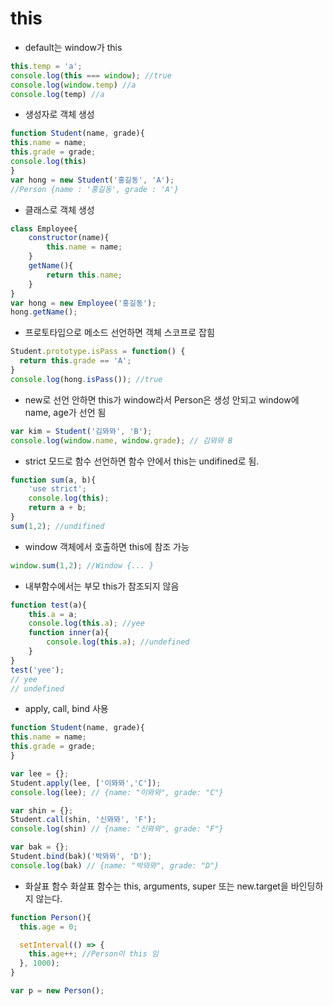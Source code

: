 # this

- default는 window가 this

```js
this.temp = 'a';
console.log(this === window); //true
console.log(window.temp) //a
console.log(temp) //a
```

- 생성자로 객체 생성

```js
function Student(name, grade){
this.name = name;
this.grade = grade;
console.log(this)
}
var hong = new Student('홍길동', 'A');
//Person {name : '홍길동', grade : 'A'}
```

- 클래스로 객체 생성

```js
class Employee{
    constructor(name){
        this.name = name;
    }
    getName(){
        return this.name;
    }
}
var hong = new Employee('홍길동');
hong.getName();
```

- 프로토타입으로 메소드 선언하면 객체 스코프로 잡힘

```js
Student.prototype.isPass = function() {
  return this.grade == 'A';
}
console.log(hong.isPass()); //true
```

- new로 선언 안하면 this가 window라서 Person은 생성 안되고 window에 name, age가 선언 됨

```js
var kim = Student('김뫄뫄', 'B');
console.log(window.name, window.grade); // 김뫄뫄 B
```

- strict 모드로 함수 선언하면 함수 안에서 this는 undifined로 됨.

```js
function sum(a, b){
    'use strict';
    console.log(this);
    return a + b;
}
sum(1,2); //undifined
```

- window 객체에서 호출하면 this에 참조 가능

```js
window.sum(1,2); //Window {... }
```

- 내부함수에서는 부모 this가 참조되지 않음

```js
function test(a){
    this.a = a;
    console.log(this.a); //yee
    function inner(a){
        console.log(this.a); //undefined
    }
}
test('yee');
// yee
// undefined
```

- apply, call, bind 사용

```js
function Student(name, grade){
this.name = name;
this.grade = grade;
}

var lee = {};
Student.apply(lee, ['이뫄뫄','C']);
console.log(lee); // {name: "이뫄뫄", grade: "C"}

var shin = {};
Student.call(shin, '신뫄뫄', 'F');
console.log(shin) // {name: "신뫄뫄", grade: "F"}

var bak = {};
Student.bind(bak)('박뫄뫄', 'D');
console.log(bak) // {name: "박뫄뫄", grade: "D"}
```

- 화살표 함수
화살표 함수는 this, arguments, super 또는 new.target을 바인딩하지 않는다.

``` js
function Person(){
  this.age = 0;

  setInterval(() => {
    this.age++; //Person이 this 임
  }, 1000);
}

var p = new Person();
```